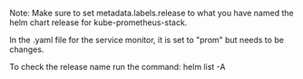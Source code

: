 Note: Make sure to set metadata.labels.release to what you have named the helm chart release for kube-prometheus-stack.


In the .yaml file for the service monitor, it is set to "prom" but needs to be changes.


To check the release name run the command:    helm list -A
